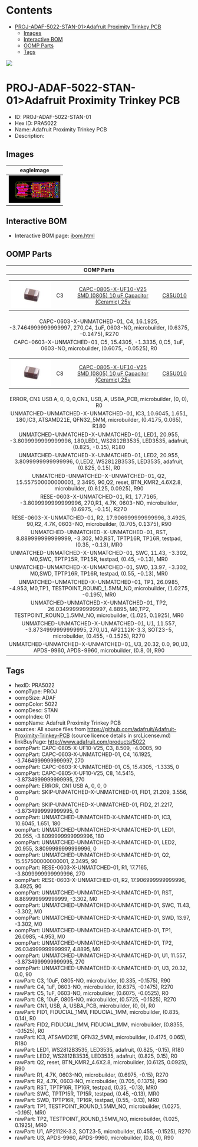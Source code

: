 



Contents
========

* [PROJ-ADAF-5022-STAN-01>Adafruit Proximity Trinkey PCB](#proj-adaf-5022-stan-01adafruit-proximity-trinkey-pcb)
	* [Images](#images)
	* [Interactive BOM](#interactive-bom)
	* [OOMP Parts](#oomp-parts)
	* [Tags](#tags)
  
![][im]
# PROJ-ADAF-5022-STAN-01>Adafruit Proximity Trinkey PCB

- ID: PROJ-ADAF-5022-STAN-01
- Hex ID: PRA5022
- Name: Adafruit Proximity Trinkey PCB
- Description: 

## Images
  
  

|eagleImage|
| :---: |
|[![eagleImage](eagleImage_140.png)](eagleImage_600.png)|

## Interactive BOM

- Interactive BOM page: [ibom.html](kicad/bom/ibom.html)

## OOMP Parts
  

|OOMP Parts|
| :---: |
|<table><tr><td>![CAPC-0805-X-UF10-V25](https://raw.githubusercontent.com/oomlout/oomlout_OOMP_parts/main/CAPC-0805-X-UF10-V25/image_140.jpg)</td><td> C3</td><td>[CAPC-0805-X-UF10-V25<br>SMD (0805) 10 uF Capacitor (Ceramic) 25v](https://github.com/oomlout/oomlout_OOMP_parts/tree/main/CAPC-0805-X-UF10-V25/)</td><td>[C85U010](https://github.com/oomlout/oomlout_OOMP_parts/tree/main/CAPC-0805-X-UF10-V25/)</td></tr></table>|
|CAPC-0603-X-UNMATCHED-01, C4, 16.1925, -3.7464999999999997, 270,C4, 1uF, 0603-NO, microbuilder, (0.6375, -0.1475), R270|
|CAPC-0603-X-UNMATCHED-01, C5, 15.4305, -1.3335, 0,C5, 1uF, 0603-NO, microbuilder, (0.6075, -0.0525), R0|
|<table><tr><td>![CAPC-0805-X-UF10-V25](https://raw.githubusercontent.com/oomlout/oomlout_OOMP_parts/main/CAPC-0805-X-UF10-V25/image_140.jpg)</td><td> C8</td><td>[CAPC-0805-X-UF10-V25<br>SMD (0805) 10 uF Capacitor (Ceramic) 25v](https://github.com/oomlout/oomlout_OOMP_parts/tree/main/CAPC-0805-X-UF10-V25/)</td><td>[C85U010](https://github.com/oomlout/oomlout_OOMP_parts/tree/main/CAPC-0805-X-UF10-V25/)</td></tr></table>|
|ERROR, CN1 USB A, 0, 0, 0,CN1, USB, A, USBA_PCB, microbuilder, (0, 0), R0|
|UNMATCHED-UNMATCHED-X-UNMATCHED-01, IC3, 10.6045, 1.651, 180,IC3, ATSAMD21E, QFN32_5MM, microbuilder, (0.4175, 0.065), R180|
|UNMATCHED-UNMATCHED-X-UNMATCHED-01, LED1, 20.955, -3.8099999999999996, 180,LED1, WS2812B3535, LED3535, adafruit, (0.825, -0.15), R180|
|UNMATCHED-UNMATCHED-X-UNMATCHED-01, LED2, 20.955, 3.8099999999999996, 0,LED2, WS2812B3535, LED3535, adafruit, (0.825, 0.15), R0|
|UNMATCHED-UNMATCHED-X-UNMATCHED-01, Q2, 15.557500000000001, 2.3495, 90,Q2, reset, BTN_KMR2_4.6X2.8, microbuilder, (0.6125, 0.0925), R90|
|RESE-0603-X-UNMATCHED-01, R1, 17.7165, -3.8099999999999996, 270,R1, 4.7K, 0603-NO, microbuilder, (0.6975, -0.15), R270|
|RESE-0603-X-UNMATCHED-01, R2, 17.906999999999996, 3.4925, 90,R2, 4.7K, 0603-NO, microbuilder, (0.705, 0.1375), R90|
|UNMATCHED-UNMATCHED-X-UNMATCHED-01, RST, 8.889999999999999, -3.302, M0,RST, TPTP16R, TP16R, testpad, (0.35, -0.13), MR0|
|UNMATCHED-UNMATCHED-X-UNMATCHED-01, SWC, 11.43, -3.302, M0,SWC, TPTP15R, TP15R, testpad, (0.45, -0.13), MR0|
|UNMATCHED-UNMATCHED-X-UNMATCHED-01, SWD, 13.97, -3.302, M0,SWD, TPTP16R, TP16R, testpad, (0.55, -0.13), MR0|
|UNMATCHED-UNMATCHED-X-UNMATCHED-01, TP1, 26.0985, -4.953, M0,TP1, TESTPOINT_ROUND_1.5MM_NO, microbuilder, (1.0275, -0.195), MR0|
|UNMATCHED-UNMATCHED-X-UNMATCHED-01, TP2, 26.034999999999997, 4.8895, M0,TP2, TESTPOINT_ROUND_1.5MM_NO, microbuilder, (1.025, 0.1925), MR0|
|UNMATCHED-UNMATCHED-X-UNMATCHED-01, U1, 11.557, -3.8734999999999995, 270,U1, AP2112K-3.3, SOT23-5, microbuilder, (0.455, -0.1525), R270|
|UNMATCHED-UNMATCHED-X-UNMATCHED-01, U3, 20.32, 0.0, 90,U3, APDS-9960, APDS-9960, microbuilder, (0.8, 0), R90|

## Tags

- hexID: PRA5022
- oompType: PROJ
- oompSize: ADAF
- oompColor: 5022
- oompDesc: STAN
- oompIndex: 01
- oompName: Adafruit Proximity Trinkey PCB
- sources: All source files from https://github.com/adafruit/Adafruit-Proximity-Trinkey-PCB (source licence details in srcLicense.md)
- linkBuyPage: http://www.adafruit.com/products/5022
- oompPart: CAPC-0805-X-UF10-V25, C3, 8.509, -4.0005, 90
- oompPart: CAPC-0603-X-UNMATCHED-01, C4, 16.1925, -3.7464999999999997, 270
- oompPart: CAPC-0603-X-UNMATCHED-01, C5, 15.4305, -1.3335, 0
- oompPart: CAPC-0805-X-UF10-V25, C8, 14.5415, -3.8734999999999995, 270
- oompPart: ERROR, CN1 USB A, 0, 0, 0
- oompPart: SKIP-UNMATCHED-X-UNMATCHED-01, FID1, 21.209, 3.556, 0
- oompPart: SKIP-UNMATCHED-X-UNMATCHED-01, FID2, 21.2217, -3.8734999999999995, 0
- oompPart: UNMATCHED-UNMATCHED-X-UNMATCHED-01, IC3, 10.6045, 1.651, 180
- oompPart: UNMATCHED-UNMATCHED-X-UNMATCHED-01, LED1, 20.955, -3.8099999999999996, 180
- oompPart: UNMATCHED-UNMATCHED-X-UNMATCHED-01, LED2, 20.955, 3.8099999999999996, 0
- oompPart: UNMATCHED-UNMATCHED-X-UNMATCHED-01, Q2, 15.557500000000001, 2.3495, 90
- oompPart: RESE-0603-X-UNMATCHED-01, R1, 17.7165, -3.8099999999999996, 270
- oompPart: RESE-0603-X-UNMATCHED-01, R2, 17.906999999999996, 3.4925, 90
- oompPart: UNMATCHED-UNMATCHED-X-UNMATCHED-01, RST, 8.889999999999999, -3.302, M0
- oompPart: UNMATCHED-UNMATCHED-X-UNMATCHED-01, SWC, 11.43, -3.302, M0
- oompPart: UNMATCHED-UNMATCHED-X-UNMATCHED-01, SWD, 13.97, -3.302, M0
- oompPart: UNMATCHED-UNMATCHED-X-UNMATCHED-01, TP1, 26.0985, -4.953, M0
- oompPart: UNMATCHED-UNMATCHED-X-UNMATCHED-01, TP2, 26.034999999999997, 4.8895, M0
- oompPart: UNMATCHED-UNMATCHED-X-UNMATCHED-01, U1, 11.557, -3.8734999999999995, 270
- oompPart: UNMATCHED-UNMATCHED-X-UNMATCHED-01, U3, 20.32, 0.0, 90
- rawPart: C3, 10uF, 0805-NO, microbuilder, (0.335, -0.1575), R90
- rawPart: C4, 1uF, 0603-NO, microbuilder, (0.6375, -0.1475), R270
- rawPart: C5, 1uF, 0603-NO, microbuilder, (0.6075, -0.0525), R0
- rawPart: C8, 10uF, 0805-NO, microbuilder, (0.5725, -0.1525), R270
- rawPart: CN1, USB, A, USBA_PCB, microbuilder, (0, 0), R0
- rawPart: FID1, FIDUCIAL_1MM, FIDUCIAL_1MM, microbuilder, (0.835, 0.14), R0
- rawPart: FID2, FIDUCIAL_1MM, FIDUCIAL_1MM, microbuilder, (0.8355, -0.1525), R0
- rawPart: IC3, ATSAMD21E, QFN32_5MM, microbuilder, (0.4175, 0.065), R180
- rawPart: LED1, WS2812B3535, LED3535, adafruit, (0.825, -0.15), R180
- rawPart: LED2, WS2812B3535, LED3535, adafruit, (0.825, 0.15), R0
- rawPart: Q2, reset, BTN_KMR2_4.6X2.8, microbuilder, (0.6125, 0.0925), R90
- rawPart: R1, 4.7K, 0603-NO, microbuilder, (0.6975, -0.15), R270
- rawPart: R2, 4.7K, 0603-NO, microbuilder, (0.705, 0.1375), R90
- rawPart: RST, TPTP16R, TP16R, testpad, (0.35, -0.13), MR0
- rawPart: SWC, TPTP15R, TP15R, testpad, (0.45, -0.13), MR0
- rawPart: SWD, TPTP16R, TP16R, testpad, (0.55, -0.13), MR0
- rawPart: TP1, TESTPOINT_ROUND_1.5MM_NO, microbuilder, (1.0275, -0.195), MR0
- rawPart: TP2, TESTPOINT_ROUND_1.5MM_NO, microbuilder, (1.025, 0.1925), MR0
- rawPart: U1, AP2112K-3.3, SOT23-5, microbuilder, (0.455, -0.1525), R270
- rawPart: U3, APDS-9960, APDS-9960, microbuilder, (0.8, 0), R90



[im]: eagleImage_450.png
